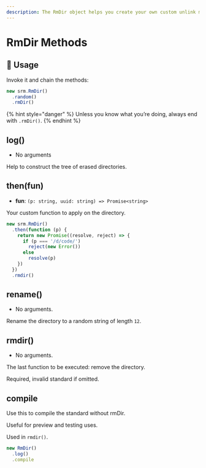 ```yaml
---
description: The RmDir object helps you create your own custom unlink method.
---
```


# RmDir Methods

## 📘 Usage

Invoke it and chain the methods:

```javascript
new srm.RmDir()
  .random()
  .rmDir()
```

{% hint style="danger" %}
Unless you know what you’re doing, always end with `.rmDir()`.
{% endhint %}

## log\(\)

* No arguments

Help to construct the tree of erased directories.

## then\(fun\)

* **fun**: `(p: string, uuid: string) => Promise<string>`

Your custom function to apply on the directory.

```javascript
new srm.RmDir()
  .then(function (p) {
    return new Promise((resolve, reject) => {
      if (p === '/d/code/')
        reject(new Error())
      else
        resolve(p)
    })
  })
  .rmdir()
```

## rename\(\)

* No arguments.

Rename the directory to a random string of length `12`.

## rmdir\(\)

* No arguments.

The last function to be executed: remove the directory.

Required, invalid standard if omitted.

## compile

Use this to compile the standard without rmDir.

Useful for preview and testing uses.

Used in `rmdir()`.

```javascript
new RmDir()
  .log()
  .compile
```

